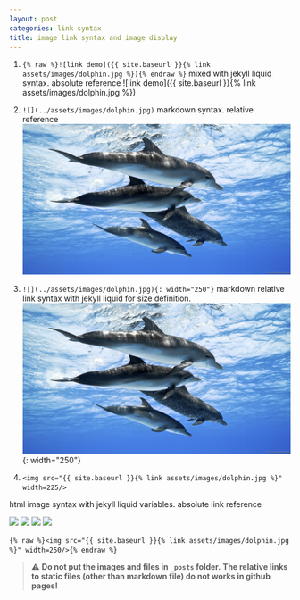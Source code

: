 ```yaml
---
layout: post
categories: link syntax
title: image link syntax and image display
---
```

1. `{% raw %}![link demo]({{ site.baseurl }}{% link assets/images/dolphin.jpg %}){% endraw %}`
mixed with jekyll liquid syntax. 
absolute reference
![link demo]({{ site.baseurl }}{% link assets/images/dolphin.jpg %})

1. `![](../assets/images/dolphin.jpg)`
markdown syntax. relative reference
![](../assets/images/dolphin.jpg)

1. `![](../assets/images/dolphin.jpg){: width="250"}`
markdown relative link syntax with jekyll liquid for size definition. 
![](../assets/images/dolphin.jpg){: width="250"}

1. `<img src="{{ site.baseurl }}{% link assets/images/dolphin.jpg %}" width=225/>`

html image syntax with jekyll liquid variables.
absolute link reference

<img src="{{ site.baseurl }}{% link assets/images/dolphin.jpg %}" width=225/>
<img src="{{ site.baseurl }}{% link assets/images/dolphin.jpg %}" width=225/>
<img src="{{ site.baseurl }}{% link assets/images/dolphin.jpg %}" width=225/>
<img src="{{ site.baseurl }}{% link assets/images/dolphin.jpg %}" width=225/>

`{% raw %}<img src="{{ site.baseurl }}{% link assets/images/dolphin.jpg %}" width=250/>{% endraw %}`


> ⚠️ **Do not put the images and files in `_posts` folder.**
> **The relative links to static files (other than markdown file) do not works in github pages!**